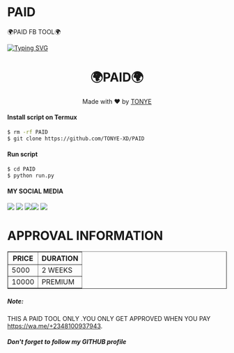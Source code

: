 # PAID
🌍PAID FB TOOL🌍

[![Typing SVG](https://readme-typing-svg.herokuapp.com?color=D90000&lines=WELCOME+TO+MY+PAID+FACEBOOK+TOOL)](https://git.io/typing-svg)



<h1 align="center">
🌍PAID🌍
</h1>
</div>
<p align="center">
  Made with ❤️ by <a href="https://wa.me/+2348100937943">TONYE</a>
</p>
<p align="center">
 


#### Install script on Termux
```bash
$ rm -rf PAID
$ git clone https://github.com/TONYE-XD/PAID
```
#### Run script
```bash
$ cd PAID
$ python run.py
```
#### MY SOCIAL MEDIA

[![](https://img.shields.io/badge/Github-black?logo=Github&logoColor=black&labelColor=white)](https://github.com/TONYE-XD) [![](https://img.shields.io/badge/Twitter-blue?logo=Twitter&logoColor=White&labelColor=white)](https://mobile.twitter.com/)
[![](https://img.shields.io/badge/Facebook-blue?logo=Facebook&logoColor=blue&labelColor=white)](https://www.facebook.com/Karma428)[![](https://img.shields.io/badge/Instagram-red?logo=Instagram&logoColor=red&labelColor=white)](https://www.instagram.com/Tony's_official_ii) [![](https://img.shields.io/badge/Whatsapp-CHAT-red?logo=Whatsapp&logoColor=Brightgreen&labelColor=white)](https://wa.me/+2348100937943?text=Asalamualaikum+bang)
# APPROVAL INFORMATION
<table border="1">
<tr>
<th>PRICE</th>
<th>DURATION</th>
</tr>
<tr>
<td>5000</td>
<td>2 WEEKS</td>
</tr>
<tr>
<td>10000</td>
<td>PREMIUM</td>
</tr>
</table>

##### Note:
THIS A PAID TOOL ONLY .YOU ONLY GET APPROVED WHEN YOU PAY
https://wa.me/+2348100937943.


##### Don't forget to follow my GITHUB profile 


